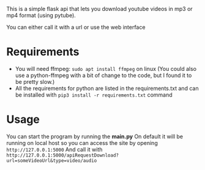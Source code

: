 This is a simple flask api that lets you download youtube videos in mp3 or mp4 format (using pytube).

You can either call it with a url or use the web interface

# Requirements

- You will need ffmpeg: `sudo apt install ffmpeg` on linux
  (You could also use a python-ffmpeg with a bit of change to the code, but I found it to be pretty slow.)
- All the requirements for python are listed in the requirements.txt and can be installed with `pip3 install -r requirements.txt` command


# Usage

You can start the program by running the **main.py**
On default it will be running on local host so you can access the site by opening `http://127.0.0.1:5000`
And call it with `http://127.0.0.1:5000/apiRequestDownload?url=someVideoUrl&type=video/audio`

